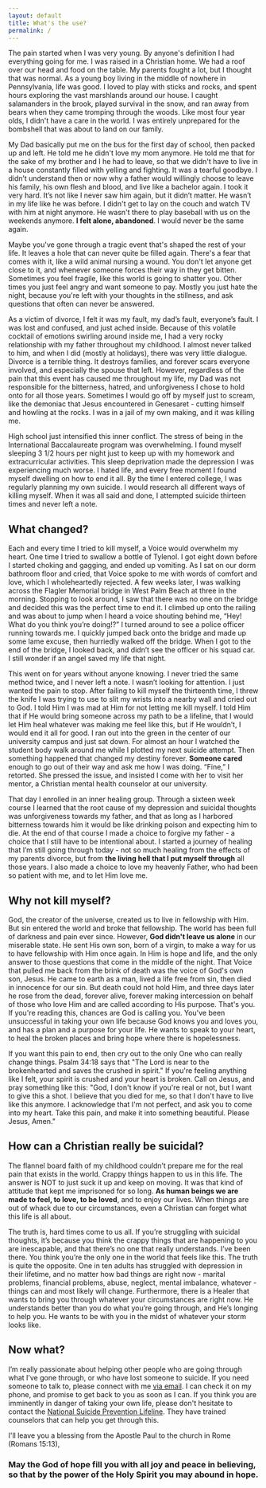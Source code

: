 ```yaml
---
layout: default
title: What's the use?
permalink: /
---
```


The pain started when I was very young. By anyone's definition I had everything going for me. I was raised in a Christian home. We had a roof over our head and food on the table. My parents fought a lot, but I thought that was normal. As a young boy living in the middle of nowhere in Pennsylvania, life was good. I loved to play with sticks and rocks, and spent hours exploring the vast marshlands around our house. I caught salamanders in the brook, played survival in the snow, and ran away from bears when they came tromping through the woods. Like most four year olds, I didn't have a care in the world. I was entirely unprepared for the bombshell that was about to land on our family.

My Dad basically put me on the bus for the first day of school, then packed up and left. He told me he didn't love my mom anymore. He told me that for the sake of my brother and I he had to leave, so that we didn't have to live in a house constantly filled with yelling and fighting. It was a tearful goodbye. I didn’t understand then or now why a father would willingly choose to leave his family, his own flesh and blood, and live like a bachelor again. I took it very hard. It’s not like I never saw him again, but it didn’t matter. He wasn’t in my life like he was before. I didn't get to lay on the couch and watch TV with him at night anymore. He wasn't there to play baseball with us on the weekends anymore. <b>I felt alone, abandoned</b>. I would never be the same again.

Maybe you've gone through a tragic event that's shaped the rest of your life. It leaves a hole that can never quite be filled again. There's a fear that comes with it, like a wild animal nursing a wound. You don't let anyone get close to it, and whenever someone forces their way in they get bitten. Sometimes you feel fragile, like this world is going to shatter you. Other times you just feel angry and want someone to pay. Mostly you just hate the night, because you're left with your thoughts in the stillness, and ask questions that often can never be answered.

As a victim of divorce, I felt it was my fault, my dad’s fault, everyone’s fault. I was lost and confused, and just ached inside. Because of this volatile cocktail of emotions swirling around inside me, I had a very rocky relationship with my father throughout my childhood. I almost never talked to him, and when I did (mostly at holidays), there was very little dialogue. Divorce is a terrible thing. It destroys families, and forever scars everyone involved, and especially the spouse that left. However, regardless of the pain that this event has caused me throughout my life, my Dad was not responsible for the bitterness, hatred, and unforgiveness I chose to hold onto for all those years. Sometimes I would go off by myself just to scream, like the demoniac that Jesus encountered in Genesaret - cutting himself and howling at the rocks. I was in a jail of my own making, and it was killing me.

High school just intensified this inner conflict. The stress of being in the International Baccalaureate program was overwhelming. I found myself sleeping 3 1/2 hours per night just to keep up with my homework and extracurricular activities. This sleep deprivation made the depression I was experiencing much worse. I hated life, and every free moment I found myself dwelling on how to end it all. By the time I entered college, I was regularly planning my own suicide. I would research all different ways of killing myself. When it was all said and done, I attempted suicide thirteen times and never left a note.

## What changed?

Each and every time I tried to kill myself, a Voice would overwhelm my heart. One time I tried to swallow a bottle of Tylenol. I got eight down before I started choking and gagging, and ended up vomiting. As I sat on our dorm bathroom floor and cried, that Voice spoke to me with words of comfort and love, which I wholeheartedly rejected. A few weeks later, I was walking across the Flagler Memorial bridge in West Palm Beach at three in the morning. Stopping to look around, I saw that there was no one on the bridge and decided this was the perfect time to end it. I climbed up onto the railing and was about to jump when I heard a voice shouting behind me, “Hey! What do you think you’re doing!?” I turned around to see a police officer running towards me. I quickly jumped back onto the bridge and made up some lame excuse, then hurriedly walked off the bridge. When I got to the end of the bridge, I looked back, and didn’t see the officer or his squad car. I still wonder if an angel saved my life that night.

This went on for years without anyone knowing. I never tried the same method twice, and I never left a note. I wasn’t looking for attention. I just wanted the pain to stop. After failing to kill myself the thirteenth time, I threw the knife I was trying to use to slit my wrists into a nearby wall and cried out to God. I told Him I was mad at Him for not letting me kill myself. I told Him that if He would bring someone across my path to be a lifeline, that I would let Him heal whatever was making me feel like this, but if He wouldn’t, I would end it all for good. I ran out into the green in the center of our university campus and just sat down. For almost an hour I watched the student body walk around me while I plotted my next suicide attempt. Then something happened that changed my destiny forever. <b>Someone cared</b> enough to go out of their way and ask me how I was doing. “Fine,” I retorted. She pressed the issue, and insisted I come with her to visit her mentor, a Christian mental health counselor at our university.

That day I enrolled in an inner healing group. Through a sixteen week course I learned that the root cause of my depression and suicidal thoughts was unforgiveness towards my father, and that as long as I harbored bitterness towards him it would be like drinking poison and expecting him to die. At the end of that course I made a choice to forgive my father - a choice that I still have to be intentional about. I started a journey of healing that I’m still going through today - not so much healing from the effects of my parents divorce, but from <b>the living hell that I put myself through</b> all those years. I also made a choice to love my heavenly Father, who had been so patient with me, and to let Him love me.

## Why not kill myself?

God, the creator of the universe, created us to live in fellowship with Him. But sin entered the world and broke that fellowship. The world has been full of darkness and pain ever since. However, <b>God didn't leave us alone</b> in our miserable state. He sent His own son, born of a virgin, to make a way for us to have fellowship with Him once again. In Him is hope and life, and the only answer to those questions that come in the middle of the night. That Voice that pulled me back from the brink of death was the voice of God's own son, Jesus. He came to earth as a man, lived a life free from sin, then died in innocence for our sin. But death could not hold Him, and three days later he rose from the dead, forever alive, forever making intercession on behalf of those who love Him and are called according to His purpose. That's you. If you're reading this, chances are God is calling you. You've been unsuccessful in taking your own life because God knows you and loves you, and has a plan and a purpose for your life. He wants to speak to your heart, to heal the broken places and bring hope where there is hopelessness.

If you want this pain to end, then cry out to the only One who can really change things. Psalm 34:18 says that "The Lord is near to the brokenhearted and saves the crushed in spirit." If you're feeling anything like I felt, your spirit is crushed and your heart is broken. Call on Jesus, and pray something like this: "God, I don't know if you're real or not, but I want to give this a shot. I believe that you died for me, so that I don't have to live like this anymore. I acknowledge that I'm not perfect, and ask you to come into my heart. Take this pain, and make it into something beautiful. Please Jesus, Amen."

## How can a Christian really be suicidal?

The flannel board faith of my childhood couldn’t prepare me for the real pain that exists in the world. Crappy things happen to us in this life. The answer is NOT to just suck it up and keep on moving. It was that kind of attitude that kept me imprisoned for so long. <b>As human beings we are made to feel, to love, to be loved</b>, and to enjoy our lives. When things are out of whack due to our circumstances, even a Christian can forget what this life is all about.

The truth is, hard times come to us all. If you’re struggling with suicidal thoughts, it’s because you think the crappy things that are happening to you are inescapable, and that there’s no one that really understands. I’ve been there. You think you’re the only one in the world that feels like this. The truth is quite the opposite. One in ten adults has struggled with depression in their lifetime, and no matter how bad things are right now - marital problems, financial problems, abuse, neglect, mental imbalance, whatever - things can and most likely will change. Furthermore, there is a Healer that wants to bring you through whatever your circumstances are right now. He understands better than you do what you’re going through, and He’s longing to help you. He wants to be with you in the midst of whatever your storm looks like.

## Now what?

I’m really passionate about helping other people who are going through what I’ve gone through, or who have lost someone to suicide. If you need someone to talk to, please connect with me <a href="mailto:help@whatstheuse.org">via email</a>. I can check it on my phone, and promise to get back to you as soon as I can. If you think you are imminently in danger of taking your own life, please don't hesitate to contact the <a href="http://www.suicidepreventionlifeline.org/">National Suicide Prevention Lifeline</a>. They have trained counselors that can help you get through this.

I'll leave you a blessing from the Apostle Paul to the church in Rome (Romans 15:13),

### May the God of hope fill you with all joy and peace in believing, so that by the power of the Holy Spirit you may abound in hope.
